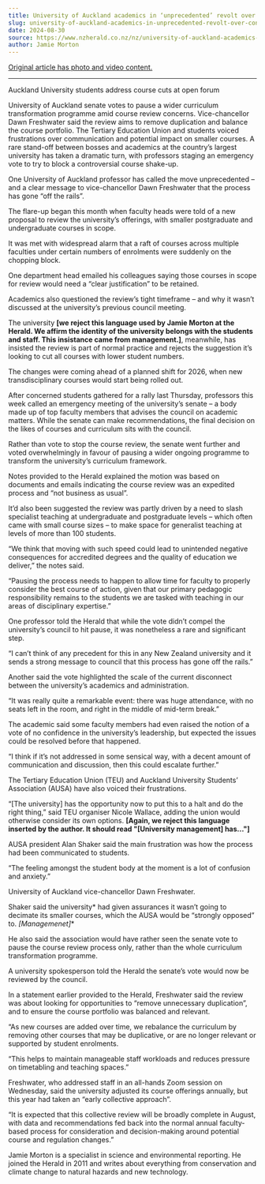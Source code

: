 ```yaml
---
title: University of Auckland academics in ‘unprecedented’ revolt over controversial course shake-up
slug: university-of-auckland-academics-in-unprecedented-revolt-over-controversial-course-shake-up
date: 2024-08-30
source: https://www.nzherald.co.nz/nz/university-of-auckland-academics-in-unprecedented-revolt-over-controversial-course-shake-up/ODXSAEWSHFHFLLPR73HWSOEMTE/
author: Jamie Morton
---
```


[Original article has photo and video content.](https://www.nzherald.co.nz/nz/university-of-auckland-academics-in-unprecedented-revolt-over-controversial-course-shake-up/ODXSAEWSHFHFLLPR73HWSOEMTE/)

---

Auckland University students address course cuts at open forum

University of Auckland senate votes to pause a wider curriculum transformation programme amid course review concerns.
Vice-chancellor Dawn Freshwater said the review aims to remove duplication and balance the course portfolio.
The Tertiary Education Union and students voiced frustrations over communication and potential impact on smaller courses.
A rare stand-off between bosses and academics at the country’s largest university has taken a dramatic turn, with professors staging an emergency vote to try to block a controversial course shake-up.

One University of Auckland professor has called the move unprecedented – and a clear message to vice-chancellor Dawn Freshwater that the process has gone “off the rails”.

The flare-up began this month when faculty heads were told of a new proposal to review the university’s offerings, with smaller postgraduate and undergraduate courses in scope.

It was met with widespread alarm that a raft of courses across multiple faculties under certain numbers of enrolments were suddenly on the chopping block.

One department head emailed his colleagues saying those courses in scope for review would need a “clear justification” to be retained.

Academics also questioned the review’s tight timeframe – and why it wasn’t discussed at the university’s previous council meeting.

The university **[we reject this language used by Jamie Morton at the Herald. We affirm the identity of the university belongs with the students and staff. This insistance came from management.]**, meanwhile, has insisted the review is part of normal practice and rejects the suggestion it’s looking to cut all courses with lower student numbers.

The changes were coming ahead of a planned shift for 2026, when new transdisciplinary courses would start being rolled out.

After concerned students gathered for a rally last Thursday, professors this week called an emergency meeting of the university’s senate – a body made up of top faculty members that advises the council on academic matters. While the senate can make recommendations, the final decision on the likes of courses and curriculum sits with the council.

Rather than vote to stop the course review, the senate went further and voted overwhelmingly in favour of pausing a wider ongoing programme to transform the university’s curriculum framework.

Notes provided to the Herald explained the motion was based on documents and emails indicating the course review was an expedited process and “not business as usual”.

It’d also been suggested the review was partly driven by a need to slash specialist teaching at undergraduate and postgraduate levels – which often came with small course sizes – to make space for generalist teaching at levels of more than 100 students.

“We think that moving with such speed could lead to unintended negative consequences for accredited degrees and the quality of education we deliver,” the notes said.

“Pausing the process needs to happen to allow time for faculty to properly consider the best course of action, given that our primary pedagogic responsibility remains to the students we are tasked with teaching in our areas of disciplinary expertise.”

One professor told the Herald that while the vote didn’t compel the university’s council to hit pause, it was nonetheless a rare and significant step.

“I can’t think of any precedent for this in any New Zealand university and it sends a strong message to council that this process has gone off the rails.”

Another said the vote highlighted the scale of the current disconnect between the university’s academics and administration.

“It was really quite a remarkable event: there was huge attendance, with no seats left in the room, and right in the middle of mid-term break.”

The academic said some faculty members had even raised the notion of a vote of no confidence in the university’s leadership, but expected the issues could be resolved before that happened.

“I think if it’s not addressed in some sensical way, with a decent amount of communication and discussion, then this could escalate further.”

The Tertiary Education Union (TEU) and Auckland University Students’ Association (AUSA) have also voiced their frustrations.

“[The university] has the opportunity now to put this to a halt and do the right thing,” said TEU organiser Nicole Wallace, adding the union would otherwise consider its own options.
**[Again, we reject this language inserted by the author. It should read "[University management] has..."]**

AUSA president Alan Shaker said the main frustration was how the process had been communicated to students.

“The feeling amongst the student body at the moment is a lot of confusion and anxiety.”

University of Auckland vice-chancellor Dawn Freshwater.

Shaker said the university* had given assurances it wasn’t going to decimate its smaller courses, which the AUSA would be “strongly opposed” to.
**[Managemenet*]**

He also said the association would have rather seen the senate vote to pause the course review process only, rather than the whole curriculum transformation programme.

A university spokesperson told the Herald the senate’s vote would now be reviewed by the council.

In a statement earlier provided to the Herald, Freshwater said the review was about looking for opportunities to “remove unnecessary duplication”, and to ensure the course portfolio was balanced and relevant.

“As new courses are added over time, we rebalance the curriculum by removing other courses that may be duplicative, or are no longer relevant or supported by student enrolments.

“This helps to maintain manageable staff workloads and reduces pressure on timetabling and teaching spaces.”

Freshwater, who addressed staff in an all-hands Zoom session on Wednesday, said the university adjusted its course offerings annually, but this year had taken an “early collective approach”.

“It is expected that this collective review will be broadly complete in August, with data and recommendations fed back into the normal annual faculty-based process for consideration and decision-making around potential course and regulation changes.”

Jamie Morton is a specialist in science and environmental reporting. He joined the Herald in 2011 and writes about everything from conservation and climate change to natural hazards and new technology.